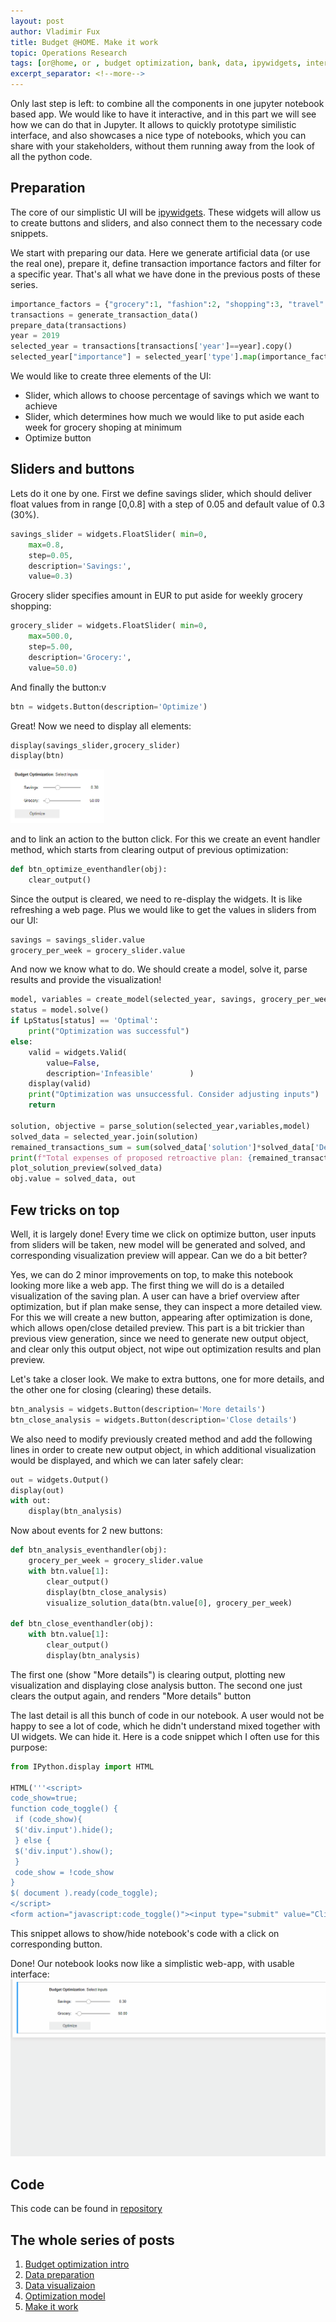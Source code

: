 ```yaml
---
layout: post
author: Vladimir Fux
title: Budget @HOME. Make it work
topic: Operations Research
tags: [or@home, or , budget optimization, bank, data, ipywidgets, interactive, jupyter, notebook, widgets]
excerpt_separator: <!--more-->
---
```


Only last step is left: to combine all the components in one jupyter notebook based app. We would like to have it interactive, and in this part we will see how we can do that in Jupyter. It allows to quickly prototype similistic interface, and also showcases a nice type of notebooks, which you can share with your stakeholders, without them running away from the look of all the python code.

<!--more-->

## Preparation
The core of our simplistic UI will be [ipywidgets](https://ipywidgets.readthedocs.io/en/stable/). These widgets will allow us to create buttons and sliders, and also connect them to the necessary code snippets.

We start with preparing our data. Here we generate artificial data (or use the real one), prepare it, define transaction importance factors and filter for a specific year. That's all what we have done in the previous posts of these series. 

```python
importance_factors = {"grocery":1, "fashion":2, "shopping":3, "travel":10, "rent": 1000, "unknown":10, "income":0}
transactions = generate_transaction_data()
prepare_data(transactions)
year = 2019
selected_year = transactions[transactions['year']==year].copy()
selected_year["importance"] = selected_year['type'].map(importance_factors)
```

We would like to create three elements of the UI:
* Slider, which allows to choose percentage of savings which we want to achieve
* Slider, which determines how much we would like to put aside each week for grocery shoping at minimum
* Optimize button

## Sliders and buttons
Lets do it one by one. First we define savings slider, which should deliver float values from  in range [0,0.8] with a step of 0.05 and default value of 0.3 (30%).
```python
savings_slider = widgets.FloatSlider( min=0,
    max=0.8,
    step=0.05,
    description='Savings:',
    value=0.3)
```
Grocery slider specifies amount in EUR to put aside for weekly grocery shopping:
```python
grocery_slider = widgets.FloatSlider( min=0,
    max=500.0,
    step=5.00,
    description='Grocery:',
    value=50.0)
```

And finally the button:v
```python
btn = widgets.Button(description='Optimize')
```

Great! Now we need to display all elements:
```python
display(savings_slider,grocery_slider)
display(btn)
```

<img src="/images/budget_optimization/optimize_interface.PNG" alt="Budget" style="width:150px;"/>

and to link an action to the button click. For this we create an event handler method, which starts from clearing output of previous optimization:
```python
def btn_optimize_eventhandler(obj):
    clear_output()
```
Since the output is cleared, we need to re-display the widgets. It is like refreshing a web page. Plus we would like to get the values in sliders from our UI:
```python
savings = savings_slider.value
grocery_per_week = grocery_slider.value
```
And now we know what to do. We should create a model, solve it, parse results and provide the visualization!
```python
model, variables = create_model(selected_year, savings, grocery_per_week)
status = model.solve()
if LpStatus[status] == 'Optimal':
    print("Optimization was successful")
else:
    valid = widgets.Valid(
        value=False,
        description='Infeasible'        )
    display(valid)
    print("Optimization was unsuccessful. Consider adjusting inputs")
    return

solution, objective = parse_solution(selected_year,variables,model)
solved_data = selected_year.join(solution)
remained_transactions_sum = sum(solved_data['solution']*solved_data['Debit'])
print(f"Total expenses of proposed retroactive plan: {remained_transactions_sum} EUR")
plot_solution_preview(solved_data)
obj.value = solved_data, out

```
## Few tricks on top
Well, it is largely done! Every time we click on optimize button, user inputs from sliders will be taken, new model will be generated and solved, and corresponding visualization preview will appear. Can we do a bit better? 

Yes, we can do 2 minor improvements on top, to make this notebook looking more like a web app. The first thing we will do is a detailed visualization of the saving plan. A user can have a brief overview after optimization, but if plan make sense, they can 
inspect a more detailed view. For this we will create a new button, appearing after optimization is done, which allows open/close detailed preview. This part is a bit trickier than previous view generation, since we need to generate new output object, and clear only this output object, not wipe out optimization results and plan preview. 

Let's take a closer look. We make to extra buttons, one for more details, and the other one for closing (clearing) these details.
```python
btn_analysis = widgets.Button(description='More details')
btn_close_analysis = widgets.Button(description='Close details')
```
We also need to modify previously created method and add the following lines in order to create new output object, in which additional visualization would be displayed, and which we can later safely clear:
```python
out = widgets.Output()
display(out)
with out:
    display(btn_analysis)
```

Now about events for 2 new buttons:
```python
def btn_analysis_eventhandler(obj):
    grocery_per_week = grocery_slider.value
    with btn.value[1]:
        clear_output()
        display(btn_close_analysis)
        visualize_solution_data(btn.value[0], grocery_per_week)
        
def btn_close_eventhandler(obj):
    with btn.value[1]:
        clear_output()
        display(btn_analysis)
```

The first one (show "More details") is clearing output, plotting new visualization and displaying close analysis button. The second one just clears the output again, and renders "More details" button


The last detail is all this bunch of code in our notebook. A user would not be happy to see a lot of code, which he didn't understand mixed together with UI widgets. We can hide it. Here is a code snippet which I often use for this purpose:
```python
from IPython.display import HTML

HTML('''<script>
code_show=true; 
function code_toggle() {
 if (code_show){
 $('div.input').hide();
 } else {
 $('div.input').show();
 }
 code_show = !code_show
} 
$( document ).ready(code_toggle);
</script>
<form action="javascript:code_toggle()"><input type="submit" value="Click here to toggle on/off the raw code."></form>''')
```
This snippet allows to show/hide notebook's code with a click on corresponding button.


Done! Our notebook looks now like a simplistic web-app, with usable interface:
![Alt Text](/images/budget_optimization/interface.gif)

## Code
This code can be found in [repository](https://github.com/nonvisual/budget_optimization)

## The whole series of posts 
1. [Budget optimization intro](/2020/11/22/budget-optimization-intro)
1. [Data preparation](/2020/11/23/budget-data-preparation)
1. [Data visualizaion](/2020/11/26/budget-data-visualization)
1. [Optimization model](/2020/12/09/budget-model)
1. [Make it work](/2020/12/10/budget-go-live)
